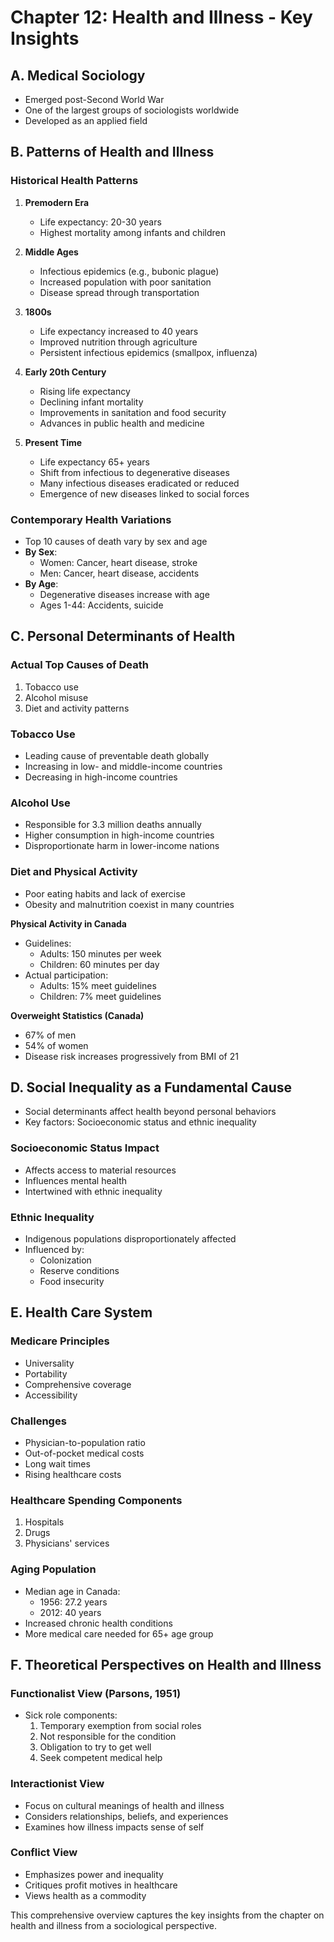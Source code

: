 # Chapter 12: Health and Illness - Key Insights

## A. Medical Sociology
- Emerged post-Second World War
- One of the largest groups of sociologists worldwide
- Developed as an applied field

## B. Patterns of Health and Illness

### Historical Health Patterns
1. **Premodern Era**
   - Life expectancy: 20-30 years
   - Highest mortality among infants and children

2. **Middle Ages**
   - Infectious epidemics (e.g., bubonic plague)
   - Increased population with poor sanitation
   - Disease spread through transportation

3. **1800s**
   - Life expectancy increased to 40 years
   - Improved nutrition through agriculture
   - Persistent infectious epidemics (smallpox, influenza)

4. **Early 20th Century**
   - Rising life expectancy
   - Declining infant mortality
   - Improvements in sanitation and food security
   - Advances in public health and medicine

5. **Present Time**
   - Life expectancy 65+ years
   - Shift from infectious to degenerative diseases
   - Many infectious diseases eradicated or reduced
   - Emergence of new diseases linked to social forces

### Contemporary Health Variations
- Top 10 causes of death vary by sex and age
- **By Sex**:
  - Women: Cancer, heart disease, stroke
  - Men: Cancer, heart disease, accidents
- **By Age**:
  - Degenerative diseases increase with age
  - Ages 1-44: Accidents, suicide

## C. Personal Determinants of Health

### Actual Top Causes of Death
1. Tobacco use
2. Alcohol misuse
3. Diet and activity patterns

### Tobacco Use
- Leading cause of preventable death globally
- Increasing in low- and middle-income countries
- Decreasing in high-income countries

### Alcohol Use
- Responsible for 3.3 million deaths annually
- Higher consumption in high-income countries
- Disproportionate harm in lower-income nations

### Diet and Physical Activity
- Poor eating habits and lack of exercise
- Obesity and malnutrition coexist in many countries

**Physical Activity in Canada**
- Guidelines:
  - Adults: 150 minutes per week
  - Children: 60 minutes per day
- Actual participation:
  - Adults: 15% meet guidelines
  - Children: 7% meet guidelines

**Overweight Statistics (Canada)**
- 67% of men
- 54% of women
- Disease risk increases progressively from BMI of 21

## D. Social Inequality as a Fundamental Cause
- Social determinants affect health beyond personal behaviors
- Key factors: Socioeconomic status and ethnic inequality

### Socioeconomic Status Impact
- Affects access to material resources
- Influences mental health
- Intertwined with ethnic inequality

### Ethnic Inequality
- Indigenous populations disproportionately affected
- Influenced by:
  - Colonization
  - Reserve conditions
  - Food insecurity

## E. Health Care System
### Medicare Principles
- Universality
- Portability
- Comprehensive coverage
- Accessibility

### Challenges
- Physician-to-population ratio
- Out-of-pocket medical costs
- Long wait times
- Rising healthcare costs

### Healthcare Spending Components
1. Hospitals
2. Drugs
3. Physicians' services

### Aging Population
- Median age in Canada:
  - 1956: 27.2 years
  - 2012: 40 years
- Increased chronic health conditions
- More medical care needed for 65+ age group

## F. Theoretical Perspectives on Health and Illness

### Functionalist View (Parsons, 1951)
- Sick role components:
  1. Temporary exemption from social roles
  2. Not responsible for the condition
  3. Obligation to try to get well
  4. Seek competent medical help

### Interactionist View
- Focus on cultural meanings of health and illness
- Considers relationships, beliefs, and experiences
- Examines how illness impacts sense of self

### Conflict View
- Emphasizes power and inequality
- Critiques profit motives in healthcare
- Views health as a commodity

This comprehensive overview captures the key insights from the chapter on health and illness from a sociological perspective.